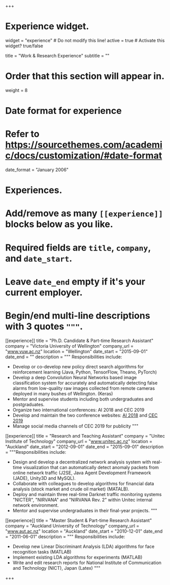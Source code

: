 +++
# Experience widget.
widget = "experience"  # Do not modify this line!
active = true  # Activate this widget? true/false

title = "Work & Research Experience"
subtitle = ""

# Order that this section will appear in.
weight = 8

# Date format for experience
#   Refer to https://sourcethemes.com/academic/docs/customization/#date-format
date_format = "January 2006"

# Experiences.
#   Add/remove as many `[[experience]]` blocks below as you like.
#   Required fields are `title`, `company`, and `date_start`.
#   Leave `date_end` empty if it's your current employer.
#   Begin/end multi-line descriptions with 3 quotes `"""`.
[[experience]]
  title = "Ph.D. Candidate & Part-time Research Assistant"
  company = "Victoria University of Wellington"
  company_url = "www.vuw.ac.nz"
  location = "Wellington"
  date_start = "2015-09-01"
  date_end = ""
  description = """
  Responsibilities include:
  
  * Develop or co-develop new policy direct search algorithms for reinforcement learning (Java, Python, TensorFlow, Theano, PyTorch)
  * Develop a deep Convolution Neural Networks based image classification system for accurately and automatically detecting false alarms from low-quality raw images collected from remote cameras deployed in many bushes of Wellington. (Keras)
  * Mentor and supervise students including both undergraduates and postgraduates.
  * Organize two international conferences: AI 2018 and CEC 2019
  * Develop and maintain the two conference websites: [AI 2018](https://ecs.victoria.ac.nz/Events/AI2018/) and [CEC 2019](http://www.cec2019.org)
  * Manage social media channels of CEC 2019 for publicity
  """

[[experience]]
  title = "Research and Teaching Assistant"
  company = "Unitec Institute of Technology"
  company_url = "www.unitec.ac.nz"
  location = "Auckland"
  date_start = "2012-09-01"
  date_end = "2015-09-01"
  description = """Responsibilities include:
  
  * Design and develop a decentralized network analysis system with real-time visualization that can automatically detect anomaly packets from online network traffic (J2SE, Java Agent Development Framework (JADE), Unity3D and MySQL).
  * Collaborate with colleagues to develop algorithms for financial data analysis (stock market and crude oil market) (MATALB). 
  * Deploy and maintain three real-time Darknet traffic monitoring systems "NICTER", "NIRVANA" and "NIRVANA Rev. 2" within Unitec internal network environment.
  * Mentor and supervise undergraduates in their final-year projects.
  """

[[experience]]
  title = "Master Student & Part-time Research Assistant"
  company = "Auckland University of Technology"
  company_url = "www.aut.ac.nz"
  location = "Auckland"
  date_start = "2010-12-01"
  date_end = "2011-06-01"
  description = """
  Responsibilities include:

  * Develop new Linear Discriminant Analysis (LDA) algorithms for face recognition tasks (MATLAB) 
  * Implement existing LDA algorithms for experiments (MATLAB)
  * Write and edit research reports for National Institute of Communication and Technology (NICT), Japan (Latex)
  """

+++
